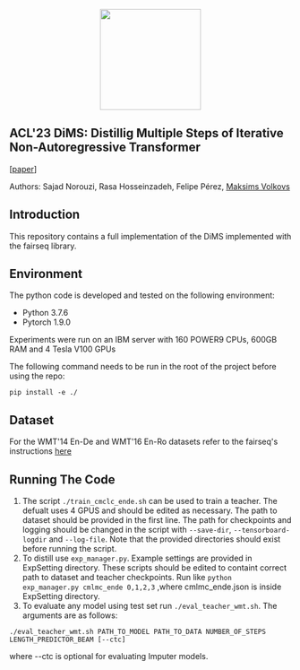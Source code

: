 <p align="center">
<a href="https://layer6.ai/"><img src="https://github.com/layer6ai-labs/DropoutNet/blob/master/logs/logobox.jpg" width="180"></a>
</p>

## ACL'23 DiMS: Distillig Multiple Steps of Iterative Non-Autoregressive Transformer
[[paper](https://arxiv.org/abs/2206.02999)]

Authors: Sajad Norouzi, Rasa Hosseinzadeh, Felipe Pérez, [Maksims Volkovs](http://www.cs.toronto.edu/~mvolkovs)

<a name="intro"/>

## Introduction
This repository contains a full implementation of the DiMS implemented with the fairseq library.

<a name="env"/>

## Environment
The python code is developed and tested on the following environment:
* Python 3.7.6
* Pytorch 1.9.0

Experiments were run on an IBM server with 160 POWER9 CPUs, 600GB RAM and 4 Tesla V100 GPUs

The following command needs to be run in the root of the project before using the repo:
```
pip install -e ./
```

<a name="dataset"/>

## Dataset

For the WMT'14 En-De and WMT'16 En-Ro datasets refer to the fairseq's instructions [here](https://github.com/pytorch/fairseq/tree/master/examples/translation)

## Running The Code

1. The script `./train_cmclc_ende.sh` can be used to train a teacher. The defualt uses 4 GPUS and should
be edited as necessary. The path to dataset should be provided in the first line. The path for checkpoints and logging
should be changed in the script with `--save-dir`, `--tensorboard-logdir` and `--log-file`. Note that the provided
directories should exist before running the script.
2. To distill use `exp_manager.py`. Example settings are provided in ExpSetting directory. These scripts
should be edited to containt correct path to dataset and teacher checkpoints. Run like
```python exp_manager.py cmlmc_ende 0,1,2,3```
,where cmlmc_ende.json is inside ExpSetting directory.
3. To evaluate any model using test set run `./eval_teacher_wmt.sh`. The arguments are as follows:
```
./eval_teacher_wmt.sh PATH_TO_MODEL PATH_TO_DATA NUMBER_OF_STEPS LENGTH_PREDICTOR_BEAM [--ctc]
```
where --ctc is optional for evaluating Imputer models.
